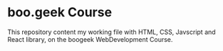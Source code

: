 # boo.geek Course 
This repository content my working file with HTML, CSS, Javscript and React library, on the boogeek WebDevelopment Course. 
